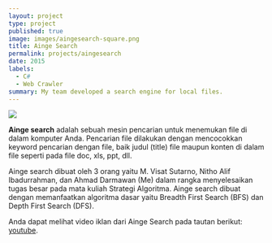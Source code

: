 ```yaml
---
layout: project
type: project
published: true
image: images/aingesearch-square.png
title: Ainge Search
permalink: projects/aingesearch
date: 2015
labels:
  - C#
  - Web Crawler
summary: My team developed a search engine for local files.
---
```


<img class="ui medium right floated rounded image" src="{{ site.baseurl }}/images/aingesearch-square.png">

**Ainge search** adalah sebuah mesin pencarian untuk menemukan file di dalam komputer Anda. Pencarian file dilakukan dengan mencocokkan keyword pencarian dengan file, baik judul (title) file maupun konten di dalam file seperti pada file doc, xls, ppt, dll. 

Ainge search dibuat oleh 3 orang yaitu M. Visat Sutarno, Nitho Alif Ibadurrahman, dan Ahmad Darmawan (Me) dalam rangka menyelesaikan tugas besar pada mata kuliah Strategi Algoritma. Ainge search dibuat dengan memanfaatkan algoritma dasar yaitu Breadth First Search (BFS) dan Depth First Search (DFS).

Anda dapat melihat video iklan dari Ainge Search pada tautan berikut:
[youtube](https://www.youtube.com/watch?v=1w9hu2SzHD0).
